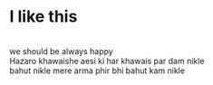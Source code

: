 # I like this 
<br>
we should be always happy
<br>
Hazaro khawaishe aesi ki har khawais par dam nikle <br>
bahut nikle mere arma phir bhi bahut kam nikle
